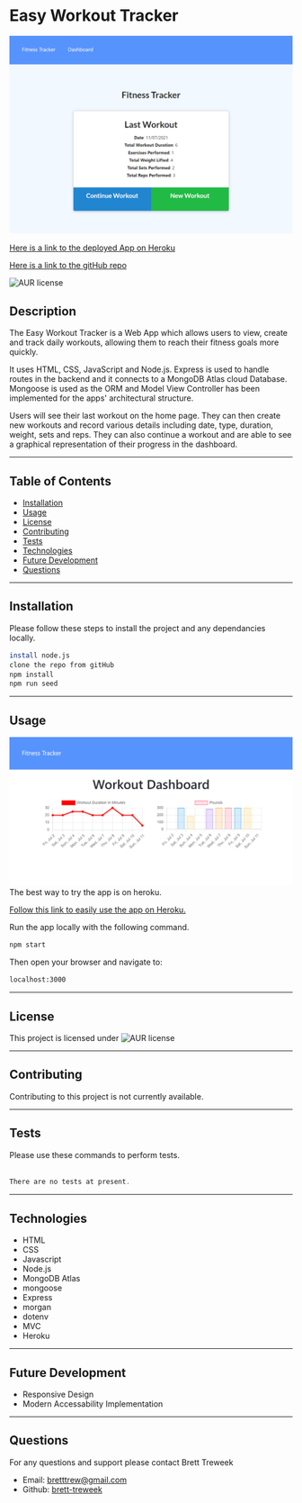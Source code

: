 # Easy Workout Tracker  
  
![Homepage of app](./public/images/fitnessScreenshot.PNG)

[Here is a link to the deployed App on Heroku](https://easy-fitness-tracker.herokuapp.com/?id=60ead717dc3d640015128395)

[Here is a link to the gitHub repo](https://github.com/brett-treweek/Easy-Workout-Tracker)  

![AUR license](https://img.shields.io/static/v1?label=License&message=MIT&color=blue)

## Description
The Easy Workout Tracker is a Web App which allows users to view, create and track daily workouts, allowing them to reach their fitness goals more quickly.  

It uses HTML, CSS, JavaScript and Node.js. Express is used to handle routes in the backend and it connects to a MongoDB Atlas  cloud Database. Mongoose is used as the ORM and Model View Controller has been implemented for the apps' architectural structure.  

Users will see their last workout on the home page. They can then create new workouts and record various details including date, type, duration, weight, sets and reps. They can also continue a workout and are able to see a graphical representation of their progress in the dashboard.

---
## Table of Contents

- [Installation](#installation)
- [Usage](#usage)
- [License](#license)
- [Contributing](#contributing)
- [Tests](#tests)
- [Technologies](#technologies)
- [Future Development](#future-development)
- [Questions](#questions)

---
## Installation  
  
Please follow these steps to install the project and any dependancies locally.

```bash
install node.js
clone the repo from gitHub
npm install
npm run seed
```

---
## Usage

![dashboard](./public/images/dashboard.PNG)
The best way to try the app is on heroku.  

[Follow this link to easily use the app on Heroku.](https://easy-fitness-tracker.herokuapp.com/?id=60ead717dc3d640015128395)

Run the app locally with the following command.   

```bash
npm start
```
Then open your browser and navigate to:
```bash
localhost:3000
```


---
## License

This project is licensed under ![AUR license](https://img.shields.io/static/v1?label=License&message=MIT&color=blue)

---
## Contributing

Contributing to this project is not currently available.

---
## Tests

Please use these commands to perform tests.

```js

There are no tests at present.

```

---

## Technologies

- HTML
- CSS
- Javascript
- Node.js
- MongoDB Atlas
- mongoose
- Express
- morgan
- dotenv
- MVC
- Heroku
---
## Future Development
- Responsive Design
- Modern Accessability Implementation

---

## Questions

For any questions and support please contact Brett Treweek  
- Email: bretttrew@gmail.com  
- Github: [brett-treweek](https://github.com/brett-treweek)